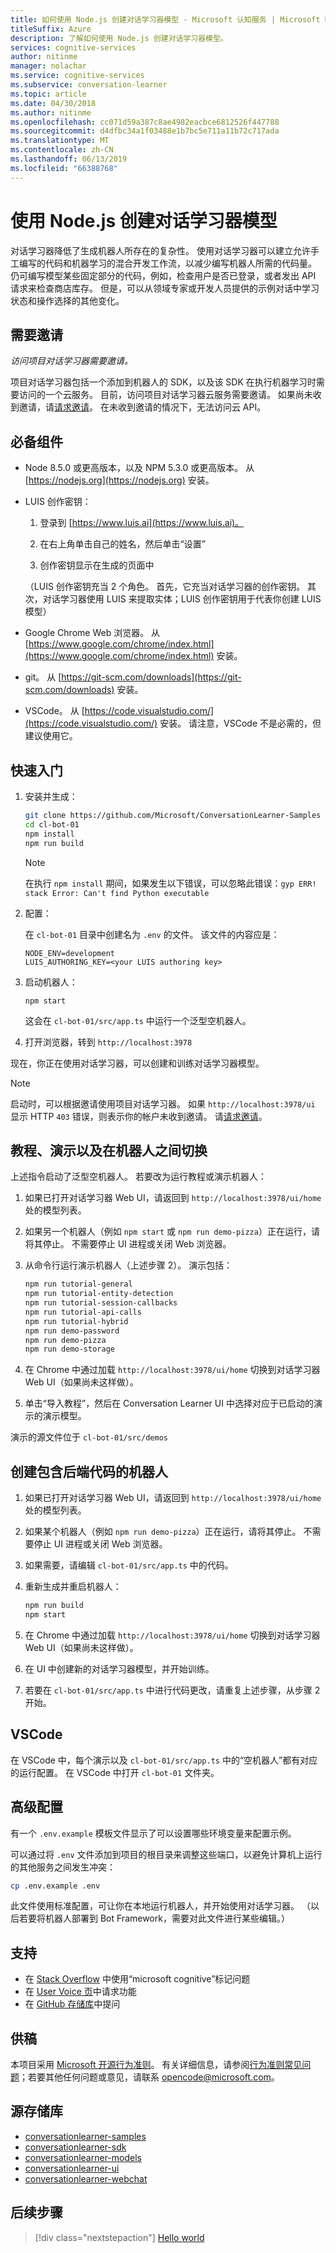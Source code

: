 ```yaml
---
title: 如何使用 Node.js 创建对话学习器模型 - Microsoft 认知服务 | Microsoft Docs
titleSuffix: Azure
description: 了解如何使用 Node.js 创建对话学习器模型。
services: cognitive-services
author: nitinme
manager: nolachar
ms.service: cognitive-services
ms.subservice: conversation-learner
ms.topic: article
ms.date: 04/30/2018
ms.author: nitinme
ms.openlocfilehash: cc071d59a387c8ae4982eacbce6812526f447788
ms.sourcegitcommit: d4dfbc34a1f03488e1b7bc5e711a11b72c717ada
ms.translationtype: MT
ms.contentlocale: zh-CN
ms.lasthandoff: 06/13/2019
ms.locfileid: "66388768"
---
```

# <a name="create-a-conversation-learner-model-using-nodejs"></a>使用 Node.js 创建对话学习器模型

对话学习器降低了生成机器人所存在的复杂性。 使用对话学习器可以建立允许手工编写的代码和机器学习的混合开发工作流，以减少编写机器人所需的代码量。 仍可编写模型某些固定部分的代码，例如，检查用户是否已登录，或者发出 API 请求来检查商店库存。 但是，可以从领域专家或开发人员提供的示例对话中学习状态和操作选择的其他变化。

## <a name="invitation-required"></a>需要邀请

*访问项目对话学习器需要邀请。*

项目对话学习器包括一个添加到机器人的 SDK，以及该 SDK 在执行机器学习时需要访问的一个云服务。  目前，访问项目对话学习器云服务需要邀请。  如果尚未收到邀请，请[请求邀请](https://aka.ms/conversation-learner-request-invite)。  在未收到邀请的情况下，无法访问云 API。

## <a name="prerequisites"></a>必备组件

- Node 8.5.0 或更高版本，以及 NPM 5.3.0 或更高版本。 从 [https://nodejs.org](https://nodejs.org) 安装。
  
- LUIS 创作密钥：

  1. 登录到 [https://www.luis.ai](https://www.luis.ai)。

  2. 在右上角单击自己的姓名，然后单击“设置”

  3. 创作密钥显示在生成的页面中

  （LUIS 创作密钥充当 2 个角色。  首先，它充当对话学习器的创作密钥。  其次，对话学习器使用 LUIS 来提取实体；LUIS 创作密钥用于代表你创建 LUIS 模型）

- Google Chrome Web 浏览器。 从 [https://www.google.com/chrome/index.html](https://www.google.com/chrome/index.html) 安装。

- git。 从 [https://git-scm.com/downloads](https://git-scm.com/downloads) 安装。

- VSCode。 从 [https://code.visualstudio.com/](https://code.visualstudio.com/) 安装。 请注意，VSCode 不是必需的，但建议使用它。

## <a name="quick-start"></a>快速入门 

1. 安装并生成：

    ```bash    
    git clone https://github.com/Microsoft/ConversationLearner-Samples cl-bot-01
    cd cl-bot-01
    npm install
    npm run build
    ```

    > [!NOTE]
    > 在执行 `npm install` 期间，如果发生以下错误，可以忽略此错误：`gyp ERR! stack Error: Can't find Python executable`

2. 配置：

   在 `cl-bot-01` 目录中创建名为 `.env` 的文件。  该文件的内容应是：

   ```
   NODE_ENV=development
   LUIS_AUTHORING_KEY=<your LUIS authoring key>
   ```

3. 启动机器人：

    ```
    npm start
    ```

    这会在 `cl-bot-01/src/app.ts` 中运行一个泛型空机器人。

3. 打开浏览器，转到 `http://localhost:3978`

现在，你正在使用对话学习器，可以创建和训练对话学习器模型。  

> [!NOTE]
> 启动时，可以根据邀请使用项目对话学习器。  如果 `http://localhost:3978/ui` 显示 HTTP `403` 错误，则表示你的帐户未收到邀请。  请[请求邀请](https://aka.ms/conversation-learner-request-invite)。

## <a name="tutorials-demos-and-switching-between-bots"></a>教程、演示以及在机器人之间切换

上述指令启动了泛型空机器人。  若要改为运行教程或演示机器人：

1. 如果已打开对话学习器 Web UI，请返回到 `http://localhost:3978/ui/home` 处的模型列表。
    
2. 如果另一个机器人（例如 `npm start` 或 `npm run demo-pizza`）正在运行，请将其停止。  不需要停止 UI 进程或关闭 Web 浏览器。

3. 从命令行运行演示机器人（上述步骤 2）。  演示包括：

   ```bash
   npm run tutorial-general
   npm run tutorial-entity-detection
   npm run tutorial-session-callbacks
   npm run tutorial-api-calls
   npm run tutorial-hybrid
   npm run demo-password
   npm run demo-pizza
   npm run demo-storage
   ```

4. 在 Chrome 中通过加载 `http://localhost:3978/ui/home` 切换到对话学习器 Web UI（如果尚未这样做）。 

5. 单击“导入教程”，然后在 Conversation Learner UI 中选择对应于已启动的演示的演示模型。

演示的源文件位于 `cl-bot-01/src/demos`

## <a name="create-a-bot-which-includes-back-end-code"></a>创建包含后端代码的机器人

1. 如果已打开对话学习器 Web UI，请返回到 `http://localhost:3978/ui/home` 处的模型列表。
    
2. 如果某个机器人（例如 `npm run demo-pizza`）正在运行，请将其停止。  不需要停止 UI 进程或关闭 Web 浏览器。

3. 如果需要，请编辑 `cl-bot-01/src/app.ts` 中的代码。

4. 重新生成并重启机器人：

    ```bash    
    npm run build
    npm start
    ```

5. 在 Chrome 中通过加载 `http://localhost:3978/ui/home` 切换到对话学习器 Web UI（如果尚未这样做）。 

6. 在 UI 中创建新的对话学习器模型，并开始训练。

7. 若要在 `cl-bot-01/src/app.ts` 中进行代码更改，请重复上述步骤，从步骤 2 开始。

## <a name="vscode"></a>VSCode

在 VSCode 中，每个演示以及 `cl-bot-01/src/app.ts` 中的“空机器人”都有对应的运行配置。  在 VSCode 中打开 `cl-bot-01` 文件夹。

## <a name="advanced-configuration"></a>高级配置

有一个 `.env.example` 模板文件显示了可以设置哪些环境变量来配置示例。

可以通过将 `.env` 文件添加到项目的根目录来调整这些端口，以避免计算机上运行的其他服务之间发生冲突：

```bash
cp .env.example .env
```

此文件使用标准配置，可让你在本地运行机器人，并开始使用对话学习器。  （以后若要将机器人部署到 Bot Framework，需要对此文件进行某些编辑。）

## <a name="support"></a>支持

- 在 [Stack Overflow](https://stackoverflow.com) 中使用“microsoft cognitive”标记问题
- 在 [User Voice 页](https://aka.ms/conversation-learner-uservoice)中请求功能
- 在 [GitHub 存储库](https://github.com/Microsoft/ConversationLearner-Samples)中提问

## <a name="contributing"></a>供稿

本项目采用 [Microsoft 开源行为准则](https://opensource.microsoft.com/codeofconduct/)。 有关详细信息，请参阅[行为准则常见问题](https://opensource.microsoft.com/codeofconduct/faq/)；若要其他任何问题或意见，请联系 [opencode@microsoft.com](mailto:opencode@microsoft.com)。

## <a name="source-repositories"></a>源存储库

- [conversationlearner-samples](https://github.com/Microsoft/ConversationLearner-Samples)
- [conversationlearner-sdk](https://github.com/Microsoft/ConversationLearner-SDK)
- [conversationlearner-models](https://github.com/Microsoft/ConversationLearner-Models)
- [conversationlearner-ui](https://github.com/Microsoft/ConversationLearner-UI)
- [conversationlearner-webchat](https://github.com/Microsoft/ConversationLearner-WebChat)

## <a name="next-steps"></a>后续步骤

> [!div class="nextstepaction"]
> [Hello world](./tutorials/01-hello-world.md)
